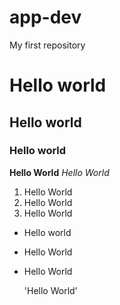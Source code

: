 # app-dev
My first repository

# Hello world
## Hello world
### Hello world

**Hello World**
*Hello World*

1. Hello World
2. Hello World
3. Hello World

- Hello world
- Hello World
- Hello World

  'Hello World'

  
